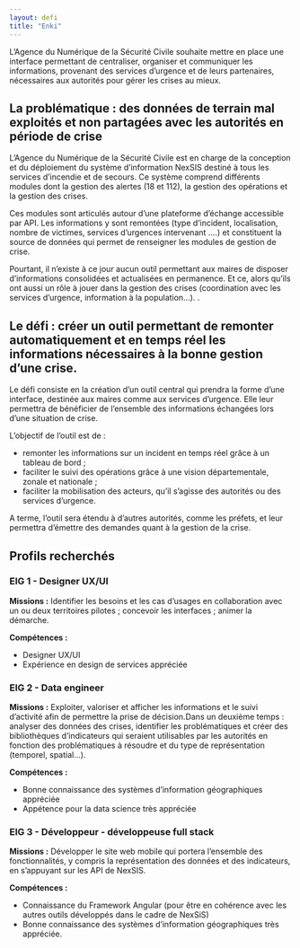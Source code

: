 ```yaml
---
layout: defi
title: "Enki"
---
```

L’Agence du Numérique de la Sécurité Civile souhaite mettre en place une interface permettant de centraliser, organiser et communiquer les informations, provenant des  services d’urgence et de leurs partenaires, nécessaires aux autorités pour gérer les crises au mieux.

## La problématique : des données de terrain mal exploités et non partagées avec les autorités en période de crise

L’Agence du Numérique de la Sécurité Civile est en charge de la conception et du déploiement du système d’information NexSIS destiné à tous les services d’incendie et de secours. Ce système comprend différents modules dont la gestion des alertes (18 et 112), la gestion des opérations et la gestion des crises.

Ces modules sont articulés autour d’une plateforme d’échange accessible par API. Les informations y sont remontées (type d’incident, localisation, nombre de victimes, services d’urgences intervenant ….) et constituent la source de données qui permet de renseigner les modules de gestion de crise.

Pourtant, il n’existe à ce jour aucun outil permettant aux maires de disposer d’informations consolidées et actualisées en permanence. Et ce, alors qu’ils ont aussi un rôle à jouer dans la gestion des crises (coordination avec les services d’urgence, information à la population…). . 

## Le défi : créer un outil permettant de remonter automatiquement et en temps réel les informations nécessaires à la bonne gestion d’une crise.  

Le défi consiste en la création d’un outil central qui prendra la forme d’une interface, destinée aux maires comme aux services d’urgence. Elle leur permettra de bénéficier de l’ensemble des informations échangées lors d’une situation de crise.

L’objectif de l’outil est de :
- remonter les informations sur un incident en temps réel grâce à un tableau de bord ;
- faciliter le suivi des opérations grâce à une vision départementale, zonale et nationale ;
- faciliter la mobilisation des acteurs, qu’il s’agisse des autorités ou des services d’urgence.

A terme, l’outil sera étendu à d’autres autorités, comme les préfets, et leur permettra  d’émettre des demandes quant à la gestion de la crise. 

## Profils recherchés
### EIG 1 - Designer UX/UI
**Missions :** Identifier les besoins et les cas d’usages en collaboration avec un ou deux territoires pilotes ; concevoir les interfaces ; animer la démarche.

**Compétences :**
- Designer UX/UI
- Expérience en design de services appréciée

### EIG 2 - Data engineer 
**Missions :** Exploiter, valoriser et afficher les informations et le suivi d’activité afin de permettre la prise de décision.Dans un deuxième temps : analyser des données des crises, identifier les problématiques et créer des bibliothèques d’indicateurs qui seraient utilisables par les autorités en fonction des problématiques à résoudre et du type de représentation (temporel, spatial...).

**Compétences :**
- Bonne connaissance des systèmes d’information géographiques appréciée
- Appétence pour la data science très appréciée

### EIG 3 - Développeur - développeuse full stack 
**Missions :** Développer le site web mobile qui portera l’ensemble des fonctionnalités, y compris la représentation des données et des indicateurs, en s’appuyant sur les API de NexSIS.

**Compétences :**
- Connaissance du Framework Angular (pour être en cohérence avec les autres outils développés dans le cadre de NexSiS)
- Bonne connaissance des systèmes d’information géographiques très appréciée.

